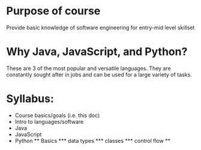 # Purpose of course

Provide basic knowledge of software engineering for entry-mid level skillset

# Why Java, JavaScript, and Python?

These are 3 of the most popular and versatile languages. They are constantly sought after in jobs and can be used for a large variety of tasks.

# Syllabus:

* Course basics/goals (i.e. this doc)
* Intro to languages/software
* Java
* JavaScript
* Python
** Basics
*** data types
*** classes
*** control flow
**





